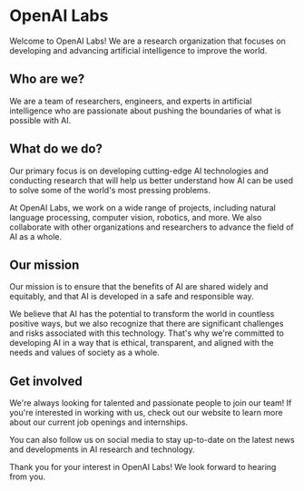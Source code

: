 # OpenAI Labs
Welcome to OpenAI Labs! We are a research organization that focuses on developing and advancing artificial intelligence to improve the world.

## Who are we?
We are a team of researchers, engineers, and experts in artificial intelligence who are passionate about pushing the boundaries of what is possible with AI.

## What do we do?
Our primary focus is on developing cutting-edge AI technologies and conducting research that will help us better understand how AI can be used to solve some of the world's most pressing problems.

At OpenAI Labs, we work on a wide range of projects, including natural language processing, computer vision, robotics, and more. We also collaborate with other organizations and researchers to advance the field of AI as a whole.

## Our mission
Our mission is to ensure that the benefits of AI are shared widely and equitably, and that AI is developed in a safe and responsible way.

We believe that AI has the potential to transform the world in countless positive ways, but we also recognize that there are significant challenges and risks associated with this technology. That's why we're committed to developing AI in a way that is ethical, transparent, and aligned with the needs and values of society as a whole.

## Get involved
We're always looking for talented and passionate people to join our team! If you're interested in working with us, check out our website to learn more about our current job openings and internships.

You can also follow us on social media to stay up-to-date on the latest news and developments in AI research and technology.

Thank you for your interest in OpenAI Labs! We look forward to hearing from you.
